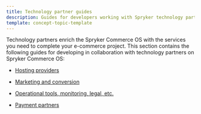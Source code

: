 ```yaml
---
title: Technology partner guides
description: Guides for developers working with Spryker technology partners
template: concept-topic-template
---
```


Technology partners enrich the Spryker Commerce OS with the services you need to complete your e-commerce project. This section contains the following guides for developing in collaboration with technology partners on Spryker Commerce OS:  

* [Hosting providers](/docs/scos/dev/technology-partner-guides/{{page.version}}/hosting-providers/integrating-heroku.html)

* [Marketing and conversion](/docs/scos/dev/technology-partner-guides/{{page.version}}/marketing-and-conversion/marketing-and-conversion.html)

* [Operational tools, monitoring, legal, etc.](/docs/scos/dev/technology-partner-guides/{{page.version}}/operational-tools-monitoring-legal-etc/installing-and-configuring-tideways-with-vagrant.html)

* [Payment partners](/docs/scos/dev/technology-partner-guides/{{page.version}}/payment-partners/adyen/installing-and-configuring-adyen.html)
